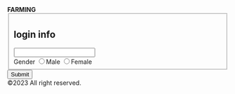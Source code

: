 <!DOCTYPE/>
<HTML>
  <head>
    <strong>FARMING</strong>
  </head>
      <body method="POST">
        <form>
          <fieldset>
          <h2>
            login info
          </h2>
          <input type="text">
          <br>
          Gender <input type="radio" name="gender">Male
                 <input type="radio" name="gender">Female
          </fieldset>
          <input type="submit" name="SUBMIT">
          <footer>
            &copy;2023 All right reserved.
          </footer>
        </form>
      </body>
</HTML>
